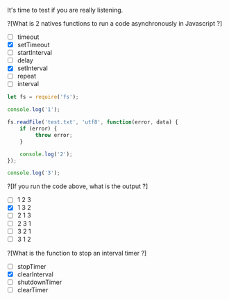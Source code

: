 It's time to test if you are really listening.

?[What is 2 natives functions to run a code asynchronously in Javascript ?]
- [ ] timeout
- [X] setTimeout
- [ ] startInterval
- [ ] delay
- [X] setInterval
- [ ] repeat
- [ ] interval

```javascript
let fs = require('fs');

console.log('1');

fs.readFile('test.txt', 'utf8', function(error, data) {
    if (error) {
         throw error;
    }

    console.log('2');
});

console.log('3');
```

?[If you run the code above, what is the output ?]
- [ ] 1 2 3
- [X] 1 3 2
- [ ] 2 1 3
- [ ] 2 3 1
- [ ] 3 2 1
- [ ] 3 1 2

?[What is the function to stop an interval timer ?]
- [ ] stopTimer
- [X] clearInterval
- [ ] shutdownTimer
- [ ] clearTimer